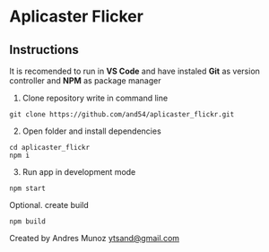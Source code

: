 # Aplicaster Flicker

## Instructions ##

It is recomended to run in **VS Code** and have instaled **Git** as version controller and **NPM** as package manager

1. Clone repository
write in command line

``` 
git clone https://github.com/and54/aplicaster_flickr.git
``` 

2. Open folder and install dependencies
``` 
cd aplicaster_flickr
npm i
```

3. Run app in development mode
```
npm start
```

Optional. create build
```
npm build
```

Created by
Andres Munoz
ytsand@gmail.com
